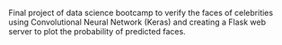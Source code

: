 Final project of data science bootcamp to verify the faces of celebrities using Convolutional Neural Network (Keras) and creating a Flask web server to plot the probability
of predicted faces.

